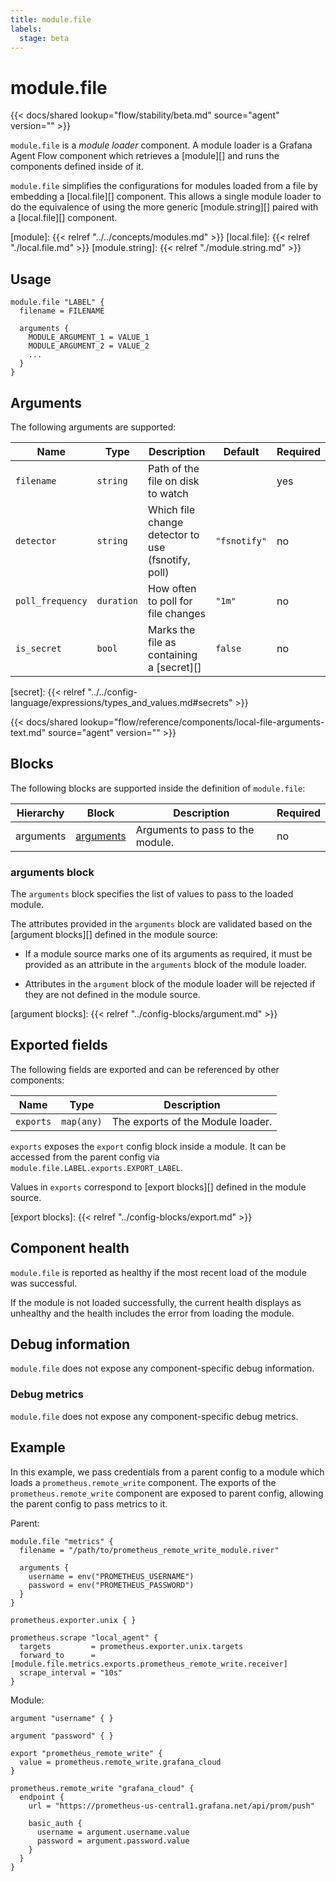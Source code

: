 ```yaml
---
title: module.file
labels:
  stage: beta
---
```


# module.file

{{< docs/shared lookup="flow/stability/beta.md" source="agent" version="<AGENT VERSION>" >}}

`module.file` is a *module loader* component. A module loader is a Grafana Agent Flow
component which retrieves a [module][] and runs the components defined inside of it.

`module.file` simplifies the configurations for modules loaded from a file by embedding
a [local.file][] component. This allows a single module loader to do the equivalence of
using the more generic [module.string][] paired with a [local.file][] component.

[module]: {{< relref "../../concepts/modules.md" >}}
[local.file]: {{< relref "./local.file.md" >}}
[module.string]: {{< relref "./module.string.md" >}}

## Usage

```river
module.file "LABEL" {
  filename = FILENAME

  arguments {
    MODULE_ARGUMENT_1 = VALUE_1
    MODULE_ARGUMENT_2 = VALUE_2
    ...
  }
}
```

## Arguments

The following arguments are supported:

Name | Type | Description | Default | Required
---- | ---- | ----------- | ------- | --------
`filename`       | `string`   | Path of the file on disk to watch | | yes
`detector`       | `string`   | Which file change detector to use (fsnotify, poll) | `"fsnotify"` | no
`poll_frequency` | `duration` | How often to poll for file changes | `"1m"` | no
`is_secret`      | `bool`     | Marks the file as containing a [secret][] | `false` | no

[secret]: {{< relref "../../config-language/expressions/types_and_values.md#secrets" >}}

{{< docs/shared lookup="flow/reference/components/local-file-arguments-text.md" source="agent" version="<AGENT VERSION>" >}}

## Blocks

The following blocks are supported inside the definition of `module.file`:

Hierarchy        | Block      | Description | Required
---------------- | ---------- | ----------- | --------
arguments | [arguments][] | Arguments to pass to the module. | no

[arguments]: #arguments-block

### arguments block

The `arguments` block specifies the list of values to pass to the loaded
module.

The attributes provided in the `arguments` block are validated based on the
[argument blocks][] defined in the module source:

* If a module source marks one of its arguments as required, it must be
  provided as an attribute in the `arguments` block of the module loader.

* Attributes in the `argument` block of the module loader will be rejected if
  they are not defined in the module source.

[argument blocks]: {{< relref "../config-blocks/argument.md" >}}

## Exported fields

The following fields are exported and can be referenced by other components:

Name | Type | Description
---- | ---- | -----------
`exports` | `map(any)` | The exports of the Module loader.

`exports` exposes the `export` config block inside a module. It can be accessed
from the parent config via `module.file.LABEL.exports.EXPORT_LABEL`.

Values in `exports` correspond to [export blocks][] defined in the module
source.

[export blocks]: {{< relref "../config-blocks/export.md" >}}

## Component health

`module.file` is reported as healthy if the most recent load of the module was
successful.

If the module is not loaded successfully, the current health displays as
unhealthy and the health includes the error from loading the module.

## Debug information

`module.file` does not expose any component-specific debug information.

### Debug metrics

`module.file` does not expose any component-specific debug metrics.

## Example

In this example, we pass credentials from a parent config to a module which loads
a `prometheus.remote_write` component. The exports of the
`prometheus.remote_write` component are exposed to parent config, allowing
the parent config to pass metrics to it.

Parent:

```river
module.file "metrics" {
  filename = "/path/to/prometheus_remote_write_module.river"

  arguments {
    username = env("PROMETHEUS_USERNAME")
    password = env("PROMETHEUS_PASSWORD")
  }
}

prometheus.exporter.unix { }

prometheus.scrape "local_agent" {
  targets         = prometheus.exporter.unix.targets
  forward_to      = [module.file.metrics.exports.prometheus_remote_write.receiver]
  scrape_interval = "10s"
}
```

Module:

```river
argument "username" { }

argument "password" { }

export "prometheus_remote_write" {
  value = prometheus.remote_write.grafana_cloud
}

prometheus.remote_write "grafana_cloud" {
  endpoint {
    url = "https://prometheus-us-central1.grafana.net/api/prom/push"

    basic_auth {
      username = argument.username.value
      password = argument.password.value
    }
  }
}
```
